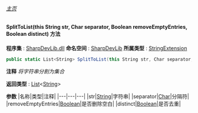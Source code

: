 ###### [主页](./Index.md "主页")
#### SplitToList(this String str, Char separator, Boolean removeEmptyEntries, Boolean distinct) 方法
**程序集** : [SharpDevLib.dll](./SharpDevLib.assembly.md "SharpDevLib.dll")
**命名空间** : [SharpDevLib](./SharpDevLib.namespace.md "SharpDevLib")
**所属类型** : [StringExtension](./SharpDevLib.StringExtension.md "StringExtension")
``` csharp
public static List<String> SplitToList(this String str, Char separator, Boolean removeEmptyEntries, Boolean distinct)
```
**注释**
*将字符串分割为集合*

**返回类型** : [List](https://learn.microsoft.com/en-us/dotnet/api/system.collections.generic.list-1 "List")\<[String](https://learn.microsoft.com/en-us/dotnet/api/system.string "String")\>

**参数**
|名称|类型|注释|
|---|---|---|
|str|[String](https://learn.microsoft.com/en-us/dotnet/api/system.string "String")|字符串|
|separator|[Char](https://learn.microsoft.com/en-us/dotnet/api/system.char "Char")|分隔符|
|removeEmptyEntries|[Boolean](https://learn.microsoft.com/en-us/dotnet/api/system.boolean "Boolean")|是否删除空白|
|distinct|[Boolean](https://learn.microsoft.com/en-us/dotnet/api/system.boolean "Boolean")|是否去重|

